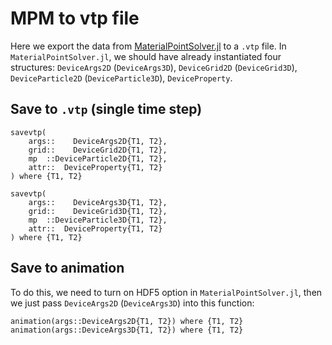 # MPM to vtp file

Here we export the data from [MaterialPointSolver.jl](https://github.com/LandslideSIM/MaterialPointSolver.jl) to a `.vtp` file. In `MaterialPointSolver.jl`, we should have already instantiated four structures: `DeviceArgs2D` (`DeviceArgs3D`), `DeviceGrid2D` (`DeviceGrid3D`), `DeviceParticle2D` (`DeviceParticle3D`), `DeviceProperty`.

## Save to `.vtp` (single time step)

```@docs
savevtp(
    args::    DeviceArgs2D{T1, T2}, 
    grid::    DeviceGrid2D{T1, T2}, 
    mp  ::DeviceParticle2D{T1, T2}, 
    attr::  DeviceProperty{T1, T2}
) where {T1, T2}

savevtp(
    args::    DeviceArgs3D{T1, T2}, 
    grid::    DeviceGrid3D{T1, T2}, 
    mp  ::DeviceParticle3D{T1, T2}, 
    attr::  DeviceProperty{T1, T2}
) where {T1, T2}
```

## Save to animation

To do this, we need to turn on HDF5 option in `MaterialPointSolver.jl`, then we just pass `DeviceArgs2D` (`DeviceArgs3D`) into this function:

```@docs
animation(args::DeviceArgs2D{T1, T2}) where {T1, T2}
animation(args::DeviceArgs3D{T1, T2}) where {T1, T2}
```